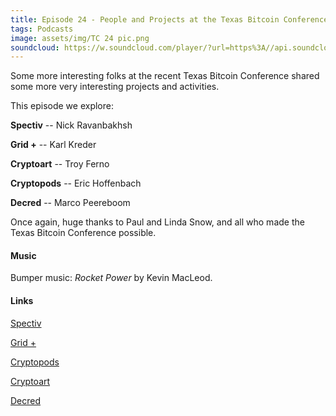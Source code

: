 ```yaml
---
title: Episode 24 - People and Projects at the Texas Bitcoin Conference (part 2)
tags: Podcasts
image: assets/img/TC 24 pic.png
soundcloud: https://w.soundcloud.com/player/?url=https%3A//api.soundcloud.com/tracks/356471441
---
```


Some more interesting folks at the recent Texas Bitcoin Conference shared some more very interesting projects and activities. 

This episode we explore:

**Spectiv** -- Nick Ravanbakhsh

**Grid +** -- Karl Kreder

**Cryptoart** -- Troy Ferno

**Cryptopods** -- Eric Hoffenbach

**Decred** -- Marco Peereboom


Once again, huge thanks to Paul and Linda Snow, and all who made the Texas Bitcoin Conference possible. 

#### Music

Bumper music: *Rocket Power* by Kevin MacLeod.

#### Links

[Spectiv](https://www.spectivvr.com/)

[Grid +](http://www.gridplus.io/)

[Cryptopods](http://cryptopods.com/)

[Cryptoart](http://cryptoart.com)

[Decred](https://www.decred.org/)
